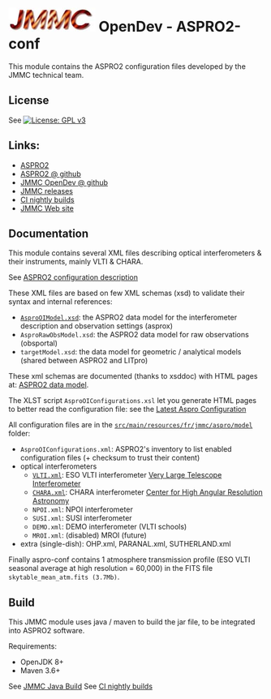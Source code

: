 # ![JMMC logo](https://github.com/JMMC-OpenDev/.github/blob/main/doc/JMMC-logo.jpg) OpenDev - ASPRO2-conf
This module contains the ASPRO2 configuration files developed by the JMMC technical team.


## License
See [![License: GPL v3](https://img.shields.io/badge/License-GPLv3-blue.svg)](LICENSE)


## Links:
- [ASPRO2](https://www.jmmc.fr/aspro)
- [ASPRO2 @ github](https://github.com/JMMC-OpenDev/aspro)
- [JMMC OpenDev @ github](https://github.com/JMMC-OpenDev/)
- [JMMC releases](https://www.jmmc.fr/releases/)
- [CI nightly builds](https://github.com/JMMC-OpenDev/jmmc-java-build/actions/workflows/build.yml)
- [JMMC Web site](https://www.jmmc.fr)


## Documentation
This module contains several XML files describing optical interferometers & their instruments, mainly VLTI & CHARA.

See [ASPRO2 configuration description](https://jmmc-opendev.github.io/aspro-doc/aspro-doc.html#supported-interferometers-and-instruments)

These XML files are based on few XML schemas (xsd) to validate their syntax and internal references:
- [`AsproOIModel.xsd`](https://github.com/JMMC-OpenDev/aspro-conf/tree/master/src/main/resources/fr/jmmc/aspro/model/AsproOIModel.xsd): the ASPRO2 data model for the interferometer description and observation settings (asprox)
- `AsproRawObsModel.xsd`: the ASPRO2 data model for raw observations (obsportal)
- `targetModel.xsd`: the data model for geometric / analytical models (shared between ASPRO2 and LITpro)

These xml schemas are documented (thanks to xsddoc) with HTML pages at: [ASPRO2 data model](https://apps.jmmc.fr/~swmgr/xsddoc/aspro-oi/0.1/html).

The XLST script `AsproOIConfigurations.xsl` let you generate HTML pages to better read the configuration file: see the [Latest Aspro Configuration](https://apps.jmmc.fr/~swmgr/AsproOIConfigurations/)


All configuration files are in the [`src/main/resources/fr/jmmc/aspro/model`](https://github.com/JMMC-OpenDev/aspro-conf/tree/master/src/main/resources/fr/jmmc/aspro/model) folder:
- `AsproOIConfigurations.xml`: ASPRO2's inventory to list enabled configuration files (+ checksum to trust their content)
- optical interferometers
  - [`VLTI.xml`](https://github.com/JMMC-OpenDev/aspro-conf/tree/master/src/main/resources/fr/jmmc/aspro/model/VLTI.xml): ESO VLTI interferometer [Very Large Telescope Interferometer](https://www.eso.org/sci/facilities/paranal/telescopes/vlti.html)
  - [`CHARA.xml`](https://github.com/JMMC-OpenDev/aspro-conf/tree/master/src/main/resources/fr/jmmc/aspro/model/CHARA.xml): CHARA interferometer [Center for High Angular Resolution Astronomy](https://www.chara.gsu.edu/)
  - `NPOI.xml`: NPOI interferometer
  - `SUSI.xml`: SUSI interferometer
  - `DEMO.xml`: DEMO interferometer (VLTI schools)
  - `MROI.xml`: (disabled) MROI (future)
- extra (single-dish): OHP.xml, PARANAL.xml, SUTHERLAND.xml

Finally aspro-conf contains 1 atmosphere transmission profile (ESO VLTI seasonal average at high resolution = 60,000) in the FITS file `skytable_mean_atm.fits (3.7Mb)`.


## Build
This JMMC module uses java / maven to build the jar file, to be integrated into ASPRO2 software.

Requirements:
- OpenJDK 8+
- Maven 3.6+

See [JMMC Java Build](https://github.com/JMMC-OpenDev/jmmc-java-build)
See [CI nightly builds](https://github.com/JMMC-OpenDev/jmmc-java-build/actions/workflows/build.yml)
